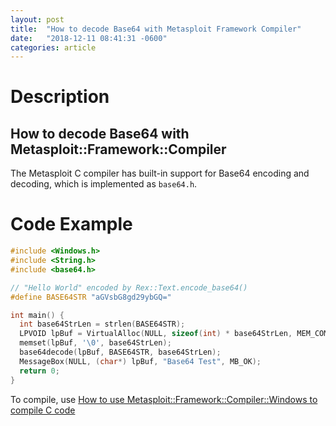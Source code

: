 ```yaml
---
layout: post
title:  "How to decode Base64 with Metasploit Framework Compiler"
date:   "2018-12-11 08:41:31 -0600"
categories: article
---
```


# Description

## How to decode Base64 with Metasploit::Framework::Compiler

The Metasploit C compiler has built-in support for Base64 encoding and decoding, which is implemented as `base64.h`.

# Code Example

```c
#include <Windows.h>
#include <String.h>
#include <base64.h>

// "Hello World" encoded by Rex::Text.encode_base64()
#define BASE64STR "aGVsbG8gd29ybGQ="

int main() {
  int base64StrLen = strlen(BASE64STR);
  LPVOID lpBuf = VirtualAlloc(NULL, sizeof(int) * base64StrLen, MEM_COMMIT, PAGE_EXECUTE_READWRITE);
  memset(lpBuf, '\0', base64StrLen);
  base64decode(lpBuf, BASE64STR, base64StrLen);
  MessageBox(NULL, (char*) lpBuf, "Base64 Test", MB_OK);
  return 0;
}
```

To compile, use [How to use Metasploit::Framework::Compiler::Windows to compile C code](https://github.com/rapid7/metasploit-framework/wiki/How-to-use-Metasploit%3A%3AFramework%3A%3ACompiler%3A%3AWindows-to-compile-C-code)